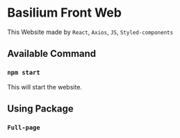 # Basilium Front Web

This Website made by `React`, `Axios`, `JS`, `Styled-components`

## Available Command

### `npm start`

This will start the website.

## Using Package

### `Full-page`
